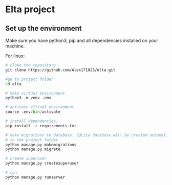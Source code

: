 # Elta project

## Set up the environment
Make sure you have python3, pip and all dependencies installed on your machine.

For linux:
```bash
# clone the repository
git clone https://github.com/Alex171823/elta.git

#go to project folder
cd elta
```

```python
# make virtual environment
python3 -m venv .env

# activate vitrual environment
source .env/bin/activate

# install dependencies.
pip install -r requirements.txt

# make migrations to database. SQLite database will be created automatically 
# in the project folder
python manage.py makemigrations
python manage.py migrate

# create superuser
python manage.py createsuperuser

# run
python manage.py runserver
```